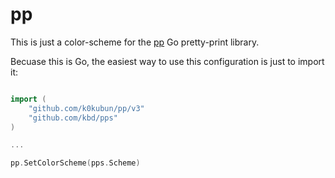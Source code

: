 # pp

This is just a color-scheme for the [pp](https://github.com/k0kubun/pp/) Go pretty-print library.

Becuase this is Go, the easiest way to use this configuration is just to import it:

```go

import (
	"github.com/k0kubun/pp/v3"
	"github.com/kbd/pps"
)

...

pp.SetColorScheme(pps.Scheme)
```
